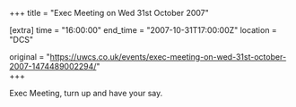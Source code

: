 +++
title = "Exec Meeting on Wed 31st October 2007"

[extra]
time = "16:00:00"
end_time = "2007-10-31T17:00:00Z"
location = "DCS"

original = "https://uwcs.co.uk/events/exec-meeting-on-wed-31st-october-2007-1474489002294/"    
+++

Exec Meeting, turn up and have your say.

